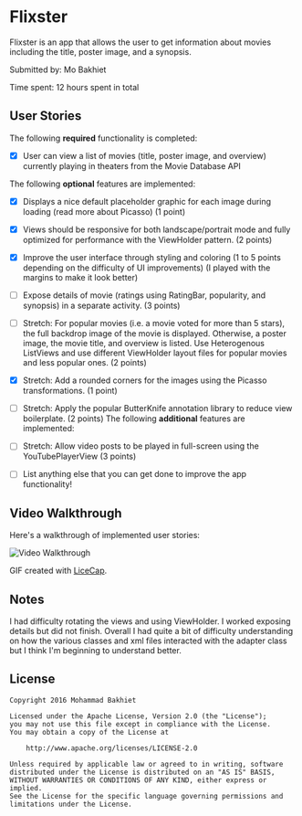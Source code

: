 # Flixster

Flixster is an app that allows the user to get information about movies including the title, poster image, and a synopsis.

Submitted by: Mo Bakhiet

Time spent: 12 hours spent in total

## User Stories

The following **required** functionality is completed:

* [x] User can view a list of movies (title, poster image, and overview) currently playing in theaters from the Movie
Database API

The following **optional** features are implemented:

* [x] Displays a nice default placeholder graphic for each image during loading (read more about Picasso) (1 point)
* [x] Views should be responsive for both landscape/portrait mode and fully optimized for performance with the ViewHolder pattern. (2 points)
* [x] Improve the user interface through styling and coloring (1 to 5 points depending on the difficulty of UI improvements) (I played with the margins to make it look better)
* [ ] Expose details of movie (ratings using RatingBar, popularity, and synopsis) in a separate activity. (3 points)
* [ ] Stretch: For popular movies (i.e. a movie voted for more than 5 stars), the full backdrop image of the movie is displayed. Otherwise, a poster image, the movie title, and overview is listed. Use Heterogenous ListViews and use different ViewHolder layout files for popular movies and less popular ones. (2 points)
* [x] Stretch: Add a rounded corners for the images using the Picasso transformations. (1 point)
* [ ] Stretch: Apply the popular ButterKnife annotation library to reduce view boilerplate. (2 points)
The following **additional** features are implemented:
* [ ] Stretch: Allow video posts to be played in full-screen using the YouTubePlayerView (3 points)

* [ ] List anything else that you can get done to improve the app functionality!

## Video Walkthrough 

Here's a walkthrough of implemented user stories:

<img src='http://imgur.com/Q87hfKB' title='Mo Bakhiet Flixster' width='' alt='Video Walkthrough' />

GIF created with [LiceCap](http://www.cockos.com/licecap/).

## Notes

I had difficulty rotating the views and using ViewHolder. I worked exposing details but did not finish. Overall I had quite a bit of difficulty understanding on how the various classes and xml files interacted with the adapter class but I think I'm beginning to understand better.

## License

    Copyright 2016 Mohammad Bakhiet

    Licensed under the Apache License, Version 2.0 (the "License");
    you may not use this file except in compliance with the License.
    You may obtain a copy of the License at

        http://www.apache.org/licenses/LICENSE-2.0

    Unless required by applicable law or agreed to in writing, software
    distributed under the License is distributed on an "AS IS" BASIS,
    WITHOUT WARRANTIES OR CONDITIONS OF ANY KIND, either express or implied.
    See the License for the specific language governing permissions and
    limitations under the License.
